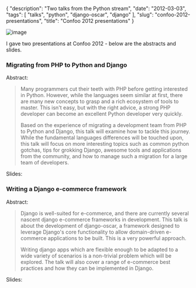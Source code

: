 {
    "description": "Two talks from the Python stream",
    "date": "2012-03-03",
    "tags": [
        "talks",
        "python",
        "django-oscar",
        "django"
    ],
    "slug": "confoo-2012-presentations",
    "title": "Confoo 2012 presentations"
}

![image](/images/confoo2012.gif)

I gave two presentations at Confoo 2012 - below are the abstracts and
slides.

### Migrating from PHP to Python and Django

Abstract:

> Many programmers cut their teeth with PHP before getting interested in
> Python. However, while the languages seem similar at first, there are
> many new concepts to grasp and a rich ecosystem of tools to master.
> This isn't easy, but with the right advice, a strong PHP developer can
> become an excellent Python developer very quickly.
>
> Based on the experience of migrating a development team from PHP to
> Python and Django, this talk will examine how to tackle this journey.
> While the fundamental languages differences will be touched upon, this
> talk will focus on more interesting topics such as common python
> gotchas, tips for grokking Django, awesome tools and applications from
> the community, and how to manage such a migration for a large team of
> developers.

Slides:

<div class="slidedeck">
    <script src="http://speakerdeck.com/embed/4f5127b373c922001f001c60.js?size=preview"></script>
</div>

### Writing a Django e-commerce framework

Abstract:

> Django is well-suited for e-commerce, and there are currently several
> nascent django e-commerce frameworks in development. This talk is
> about the development of django-oscar, a framework designed to
> leverage Django's core functionality to allow domain-driven e-commerce
> applications to be built. This is a very powerful approach.
>
> Writing django apps which are flexible enough to be adapted to a wide
> variety of scenarios is a non-trivial problem which will be explored.
> The talk will also cover a range of e-commerce best practices and how
> they can be implemented in Django.

Slides:

<div class="slidedeck">
    <script src="http://speakerdeck.com/embed/4f512f128a37d6001f003114.js"></script>
</div>

